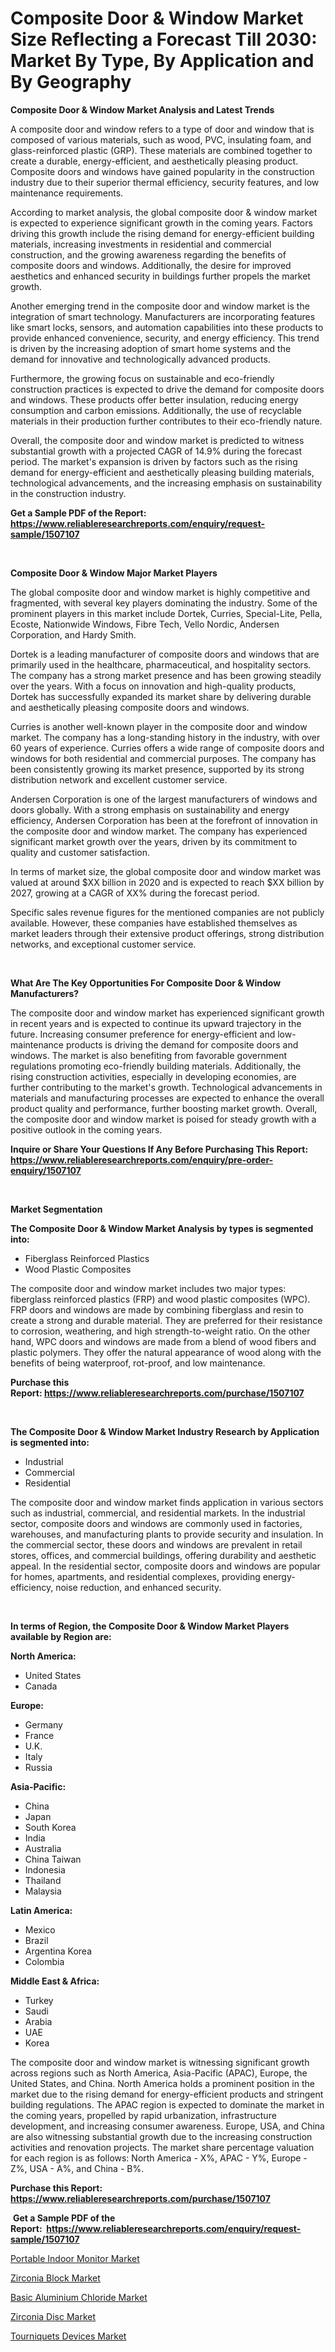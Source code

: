 <p><h1>Composite Door & Window Market Size Reflecting a Forecast Till 2030: Market By Type, By Application and By Geography</h1></p><p><strong>Composite Door & Window Market Analysis and Latest Trends</strong></p>
<p><p>A composite door and window refers to a type of door and window that is composed of various materials, such as wood, PVC, insulating foam, and glass-reinforced plastic (GRP). These materials are combined together to create a durable, energy-efficient, and aesthetically pleasing product. Composite doors and windows have gained popularity in the construction industry due to their superior thermal efficiency, security features, and low maintenance requirements.</p><p>According to market analysis, the global composite door & window market is expected to experience significant growth in the coming years. Factors driving this growth include the rising demand for energy-efficient building materials, increasing investments in residential and commercial construction, and the growing awareness regarding the benefits of composite doors and windows. Additionally, the desire for improved aesthetics and enhanced security in buildings further propels the market growth.</p><p>Another emerging trend in the composite door and window market is the integration of smart technology. Manufacturers are incorporating features like smart locks, sensors, and automation capabilities into these products to provide enhanced convenience, security, and energy efficiency. This trend is driven by the increasing adoption of smart home systems and the demand for innovative and technologically advanced products.</p><p>Furthermore, the growing focus on sustainable and eco-friendly construction practices is expected to drive the demand for composite doors and windows. These products offer better insulation, reducing energy consumption and carbon emissions. Additionally, the use of recyclable materials in their production further contributes to their eco-friendly nature.</p><p>Overall, the composite door and window market is predicted to witness substantial growth with a projected CAGR of 14.9% during the forecast period. The market's expansion is driven by factors such as the rising demand for energy-efficient and aesthetically pleasing building materials, technological advancements, and the increasing emphasis on sustainability in the construction industry.</p></p>
<p><strong>Get a Sample PDF of the Report:&nbsp; <a href="https://www.reliableresearchreports.com/enquiry/request-sample/1507107">https://www.reliableresearchreports.com/enquiry/request-sample/1507107</a></strong></p>
<p>&nbsp;</p>
<p><strong>Composite Door & Window Major Market Players</strong></p>
<p><p>The global composite door and window market is highly competitive and fragmented, with several key players dominating the industry. Some of the prominent players in this market include Dortek, Curries, Special-Lite, Pella, Ecoste, Nationwide Windows, Fibre Tech, Vello Nordic, Andersen Corporation, and Hardy Smith. </p><p>Dortek is a leading manufacturer of composite doors and windows that are primarily used in the healthcare, pharmaceutical, and hospitality sectors. The company has a strong market presence and has been growing steadily over the years. With a focus on innovation and high-quality products, Dortek has successfully expanded its market share by delivering durable and aesthetically pleasing composite doors and windows.</p><p>Curries is another well-known player in the composite door and window market. The company has a long-standing history in the industry, with over 60 years of experience. Curries offers a wide range of composite doors and windows for both residential and commercial purposes. The company has been consistently growing its market presence, supported by its strong distribution network and excellent customer service.</p><p>Andersen Corporation is one of the largest manufacturers of windows and doors globally. With a strong emphasis on sustainability and energy efficiency, Andersen Corporation has been at the forefront of innovation in the composite door and window market. The company has experienced significant market growth over the years, driven by its commitment to quality and customer satisfaction.</p><p>In terms of market size, the global composite door and window market was valued at around $XX billion in 2020 and is expected to reach $XX billion by 2027, growing at a CAGR of XX% during the forecast period.</p><p>Specific sales revenue figures for the mentioned companies are not publicly available. However, these companies have established themselves as market leaders through their extensive product offerings, strong distribution networks, and exceptional customer service.</p></p>
<p>&nbsp;</p>
<p><strong>What Are The Key Opportunities For Composite Door & Window Manufacturers?</strong></p>
<p><p>The composite door and window market has experienced significant growth in recent years and is expected to continue its upward trajectory in the future. Increasing consumer preference for energy-efficient and low-maintenance products is driving the demand for composite doors and windows. The market is also benefiting from favorable government regulations promoting eco-friendly building materials. Additionally, the rising construction activities, especially in developing economies, are further contributing to the market's growth. Technological advancements in materials and manufacturing processes are expected to enhance the overall product quality and performance, further boosting market growth. Overall, the composite door and window market is poised for steady growth with a positive outlook in the coming years.</p></p>
<p><strong>Inquire or Share Your Questions If Any Before Purchasing This Report: <a href="https://www.reliableresearchreports.com/enquiry/pre-order-enquiry/1507107">https://www.reliableresearchreports.com/enquiry/pre-order-enquiry/1507107</a></strong></p>
<p>&nbsp;</p>
<p><strong>Market Segmentation</strong></p>
<p><strong>The Composite Door & Window Market Analysis by types is segmented into:</strong></p>
<p><ul><li>Fiberglass Reinforced Plastics</li><li>Wood Plastic Composites</li></ul></p>
<p><p>The composite door and window market includes two major types: fiberglass reinforced plastics (FRP) and wood plastic composites (WPC). FRP doors and windows are made by combining fiberglass and resin to create a strong and durable material. They are preferred for their resistance to corrosion, weathering, and high strength-to-weight ratio. On the other hand, WPC doors and windows are made from a blend of wood fibers and plastic polymers. They offer the natural appearance of wood along with the benefits of being waterproof, rot-proof, and low maintenance.</p></p>
<p><strong>Purchase this Report:&nbsp;<a href="https://www.reliableresearchreports.com/purchase/1507107">https://www.reliableresearchreports.com/purchase/1507107</a></strong></p>
<p>&nbsp;</p>
<p><strong>The Composite Door & Window Market Industry Research by Application is segmented into:</strong></p>
<p><ul><li>Industrial</li><li>Commercial</li><li>Residential</li></ul></p>
<p><p>The composite door and window market finds application in various sectors such as industrial, commercial, and residential markets. In the industrial sector, composite doors and windows are commonly used in factories, warehouses, and manufacturing plants to provide security and insulation. In the commercial sector, these doors and windows are prevalent in retail stores, offices, and commercial buildings, offering durability and aesthetic appeal. In the residential sector, composite doors and windows are popular for homes, apartments, and residential complexes, providing energy-efficiency, noise reduction, and enhanced security.</p></p>
<p>&nbsp;</p>
<p><strong>In terms of Region, the Composite Door & Window Market Players available by Region are:</strong></p>
<p>
    <p> <strong> North America: </strong>
        <ul>
            <li>United States</li>
            <li>Canada</li>
        </ul>
        </p> 
    <p> <strong> Europe: </strong>
        <ul>
            <li>Germany</li>
            <li>France</li>
            <li>U.K.</li>
            <li>Italy</li>
            <li>Russia</li>
        </ul>
        </p> 
    <p> <strong> Asia-Pacific: </strong>
        <ul>
            <li>China</li>
            <li>Japan</li>
            <li>South Korea</li>
            <li>India</li>
            <li>Australia</li>
            <li>China Taiwan</li>
            <li>Indonesia</li>
            <li>Thailand</li>
            <li>Malaysia</li>
        </ul>
        </p> 
    <p> <strong> Latin America: </strong>
        <ul>
            <li>Mexico</li>
            <li>Brazil</li>
            <li>Argentina Korea</li>
            <li>Colombia</li>
        </ul>
        </p> 
    <p> <strong> Middle East & Africa: </strong>
        <ul>
            <li>Turkey</li>
            <li>Saudi</li>
            <li>Arabia</li>
            <li>UAE</li>
            <li>Korea</li>
        </ul>
    </p>
    </p>
<p><p>The composite door and window market is witnessing significant growth across regions such as North America, Asia-Pacific (APAC), Europe, the United States, and China. North America holds a prominent position in the market due to the rising demand for energy-efficient products and stringent building regulations. The APAC region is expected to dominate the market in the coming years, propelled by rapid urbanization, infrastructure development, and increasing consumer awareness. Europe, USA, and China are also witnessing substantial growth due to the increasing construction activities and renovation projects. The market share percentage valuation for each region is as follows: North America - X%, APAC - Y%, Europe - Z%, USA - A%, and China - B%.</p></p>
<p><strong>Purchase this Report: <a href="https://www.reliableresearchreports.com/purchase/1507107">https://www.reliableresearchreports.com/purchase/1507107</a></strong></p>
<p>&nbsp;<strong>Get a Sample PDF of the Report:&nbsp;&nbsp;<a href="https://www.reliableresearchreports.com/enquiry/request-sample/1507107">https://www.reliableresearchreports.com/enquiry/request-sample/1507107</a></strong></p>
<p><strong></strong></p>
<p><p><a href="https://www.linkedin.com/pulse/portable-indoor-monitor-market-size-forecast-2023-2030/">Portable Indoor Monitor Market</a></p><p><a href="https://medium.com/@candicekoss1946/zirconia-block-market-size-cagr-trends-2024-2030-1cb4773461bb">Zirconia Block Market</a></p><p><a href="https://www.linkedin.com/pulse/basic-aluminium-chloride-market-size-forecast-2023-2030-mkt-gain/">Basic Aluminium Chloride Market</a></p><p><a href="https://medium.com/@rachaelward34/zirconia-disc-market-size-cagr-trends-2024-2030-635912f55e09">Zirconia Disc Market</a></p><p><a href="https://www.linkedin.com/pulse/tourniquets-devices-market-size-forecast-2023-2030-researchergo/">Tourniquets Devices Market</a></p></p>